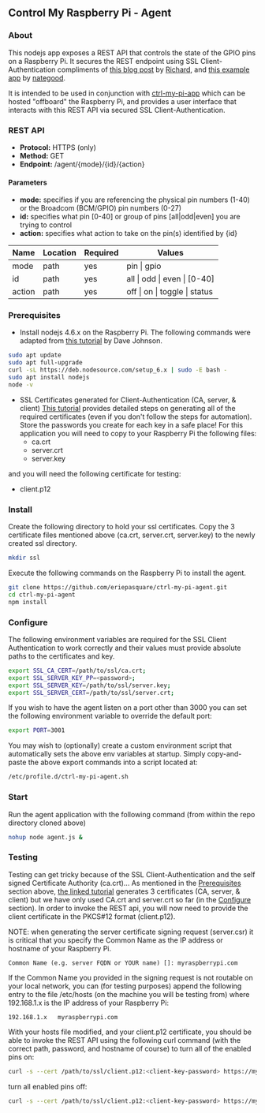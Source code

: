 ## Control My Raspberry Pi - Agent


### About

This nodejs app exposes a REST API that controls the state of the GPIO pins on a Raspberry Pi.  It secures the REST endpoint using SSL Client-Authentication compliments of [this blog post](http://www.gettingcirrius.com/2012/06/securing-nodejs-and-express-with-ssl.html) by [Richard](https://www.blogger.com/profile/06198124983518126356), and [this example app](https://github.com/nategood/node-auth) by [nategood](https://github.com/nategood).  

It is intended to be used in conjunction with [ctrl-my-pi-app](https://github.com/eriepasquare/ctrl-my-pi-app) which can be hosted "offboard" the Raspberry Pi, and provides a user interface that interacts with this REST API via secured SSL Client-Authentication.

### REST API

* __Protocol:__ HTTPS (only)
* __Method:__ GET
* __Endpoint:__ /agent/{mode}/{id}/{action}

#### Parameters
* __mode:__ specifies if you are referencing the physical pin numbers (1-40) or the Broadcom (BCM/GPIO) pin numbers (0-27)
* __id:__ specifies what pin [0-40] or group of pins [all|odd|even] you are trying to control
* __action:__ specifies what action to take on the pin(s) identified by {id}

| Name |Location|Required|Values|
|------|--------|--------|------|
|mode  |path    |yes     |pin &#124; gpio |
|id    |path    |yes     |all &#124; odd &#124; even &#124; [0-40] |
|action|path    |yes     |off &#124; on &#124; toggle &#124; status |

### <a name="prerequisites"></a>Prerequisites
* Install nodejs 4.6.x on the Raspberry Pi. The following commands were adapted from [this tutorial](http://thisdavej.com/upgrading-to-more-recent-versions-of-node-js-on-the-raspberry-pi/
) by Dave Johnson.
```sh
sudo apt update
sudo apt full-upgrade
curl -sL https://deb.nodesource.com/setup_6.x | sudo -E bash -
sudo apt install nodejs
node -v
```
* SSL Certificates generated for Client-Authentication (CA, server, & client)
 [This tutorial](http://www.gettingcirrius.com/2012/06/automating-creation-of-certificate.html) provides detailed steps on generating all of the required certificates (even if you don't follow the steps for automation).  Store the passwords you create for each key in a safe place!  For this application you will need to copy to your Raspberry Pi the following files:
  * ca.crt
  * server.crt
  * server.key

 and you will need the following certificate for testing:
  * client.p12

### Install

Create the following directory to hold your ssl certificates. Copy the 3 certificate files mentioned above (ca.crt, server.crt, server.key) to the newly created ssl directory.
```sh
mkdir ssl
```

Execute the following commands on the Raspberry Pi to install the agent.

```sh
git clone https://github.com/eriepasquare/ctrl-my-pi-agent.git
cd ctrl-my-pi-agent
npm install
```

### <a name="configure"></a>Configure

The following environment variables are required for the SSL Client Authentication to work correctly and their values must provide absolute paths to the certificates and key.
```sh
export SSL_CA_CERT=/path/to/ssl/ca.crt;
export SSL_SERVER_KEY_PP=<password>;
export SSL_SERVER_KEY=/path/to/ssl/server.key;
export SSL_SERVER_CERT=/path/to/ssl/server.crt;
```
If you wish to have the agent listen on a port other than 3000 you can set the following environment variable to override the default port:
```sh
export PORT=3001
```
You may wish to (optionally) create a custom environment script that  automatically sets the above env variables at startup.  Simply copy-and-paste the above export commands into a script located at:
```sh
/etc/profile.d/ctrl-my-pi-agent.sh
```

### Start

Run the agent application with the following command (from within the repo directory cloned above)
```sh
nohup node agent.js &
```

### Testing
Testing can get tricky because of the SSL Client-Authentication and the self signed Certificate Authority (ca.crt)...  As mentioned in the [Prerequisites](#prerequisites) section above, [the linked tutorial](http://www.gettingcirrius.com/2012/06/automating-creation-of-certificate.html) generates 3 certificates (CA, server, & client) but we have only used CA.crt and server.crt so far (in the [Configure](#configure) section).  In order to invoke the REST api, you will now need to provide the client certificate in the PKCS#12 format (client.p12).  

NOTE: when generating the server certificate signing request (server.csr) it is critical that you specify the Common Name as the IP address or hostname of your Raspberry Pi.
```
Common Name (e.g. server FQDN or YOUR name) []: myraspberrypi.com
```

If the Common Name you provided in the signing request is not routable on your local network, you can (for testing purposes) append the following entry to the file /etc/hosts (on the machine you will be testing from) where 192.168.1.x is the IP address of your Raspberry Pi:
```
192.168.1.x   myraspberrypi.com
```

With your hosts file modified, and your client.p12 certificate, you should be able to invoke the REST API using the following curl command (with the correct path, password, and hostname of course) to turn all of the enabled pins on:
```sh
curl -s --cert /path/to/ssl/client.p12:<client-key-password> https://myraspberrypi.com:3201/agent/pin/all/on
```
turn all enabled pins off:
```sh
curl -s --cert /path/to/ssl/client.p12:<client-key-password> https://myraspberrypi.com:3201/agent/pin/all/off
```
